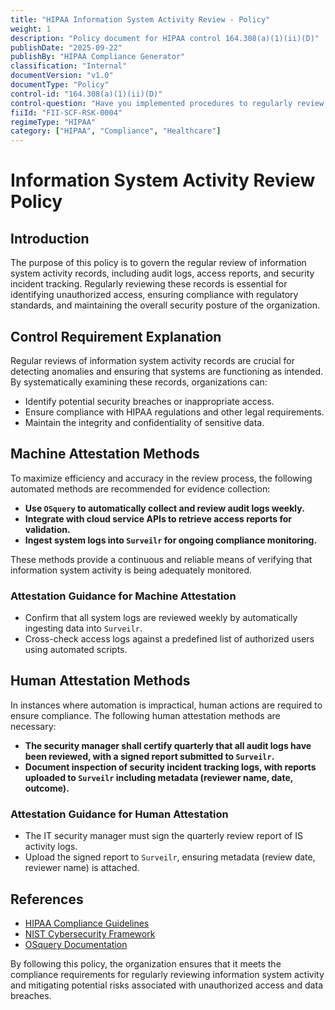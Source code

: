 ```yaml
---
title: "HIPAA Information System Activity Review - Policy"
weight: 1
description: "Policy document for HIPAA control 164.308(a)(1)(ii)(D)"
publishDate: "2025-09-22"
publishBy: "HIPAA Compliance Generator"
classification: "Internal"
documentVersion: "v1.0"
documentType: "Policy"
control-id: "164.308(a)(1)(ii)(D)"
control-question: "Have you implemented procedures to regularly review records of IS activity such as audit logs, access reports, and security incident tracking? (R)"
fiiId: "FII-SCF-RSK-0004"
regimeType: "HIPAA"
category: ["HIPAA", "Compliance", "Healthcare"]
---
```


# Information System Activity Review Policy

## Introduction

The purpose of this policy is to govern the regular review of information system activity records, including audit logs, access reports, and security incident tracking. Regularly reviewing these records is essential for identifying unauthorized access, ensuring compliance with regulatory standards, and maintaining the overall security posture of the organization.

## Control Requirement Explanation

Regular reviews of information system activity records are crucial for detecting anomalies and ensuring that systems are functioning as intended. By systematically examining these records, organizations can:

- Identify potential security breaches or inappropriate access.
- Ensure compliance with HIPAA regulations and other legal requirements.
- Maintain the integrity and confidentiality of sensitive data.

## Machine Attestation Methods

To maximize efficiency and accuracy in the review process, the following automated methods are recommended for evidence collection:

- **Use `OSquery` to automatically collect and review audit logs weekly.**
- **Integrate with cloud service APIs to retrieve access reports for validation.**
- **Ingest system logs into `Surveilr` for ongoing compliance monitoring.**
  
These methods provide a continuous and reliable means of verifying that information system activity is being adequately monitored.

### Attestation Guidance for Machine Attestation

- Confirm that all system logs are reviewed weekly by automatically ingesting data into `Surveilr`.
- Cross-check access logs against a predefined list of authorized users using automated scripts.

## Human Attestation Methods

In instances where automation is impractical, human actions are required to ensure compliance. The following human attestation methods are necessary:

- **The security manager shall certify quarterly that all audit logs have been reviewed, with a signed report submitted to `Surveilr`.**
- **Document inspection of security incident tracking logs, with reports uploaded to `Surveilr` including metadata (reviewer name, date, outcome).**

### Attestation Guidance for Human Attestation

- The IT security manager must sign the quarterly review report of IS activity logs.
- Upload the signed report to `Surveilr`, ensuring metadata (review date, reviewer name) is attached.

## References

- [HIPAA Compliance Guidelines](https://www.hhs.gov/hipaa/for-professionals/privacy/index.html)
- [NIST Cybersecurity Framework](https://www.nist.gov/cyberframework)
- [OSquery Documentation](https://osquery.io/docs/)

By following this policy, the organization ensures that it meets the compliance requirements for regularly reviewing information system activity and mitigating potential risks associated with unauthorized access and data breaches.